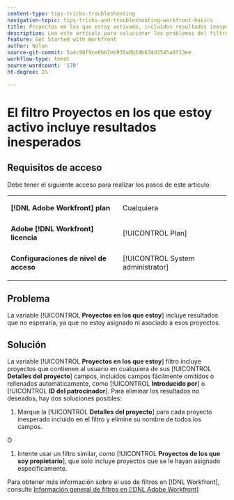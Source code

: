 ```yaml
---
content-type: tips-tricks-troubleshooting
navigation-topic: tips-tricks-and-troubleshooting-workfront-basics
title: Proyectos en los que estoy activado, incluidos resultados inesperados
description: Lea este artículo para solucionar los problemas del filtro Proyectos en los que estoy incluido, incluyendo resultados inesperados.
feature: Get Started with Workfront
author: Nolan
source-git-commit: 5a4c98f9ce6bb7eb936a0b24b634d2545a0f13ee
workflow-type: tm+mt
source-wordcount: '170'
ht-degree: 1%

---
```


# El filtro Proyectos en los que estoy activo incluye resultados inesperados

## Requisitos de acceso

Debe tener el siguiente acceso para realizar los pasos de este artículo:

<table style="table-layout:auto"> 
 <col> 
 <col> 
 <tbody> 
  <tr> 
   <td role="rowheader"><strong>[!DNL Adobe Workfront] plan</strong></td> 
   <td> <p>Cualquiera</p> </td> 
  </tr> 
  <tr> 
   <td role="rowheader"><strong>Adobe [!DNL Workfront] licencia</strong></td> 
   <td> <p>[!UICONTROL Plan] </p> </td> 
  </tr> 
  <tr> 
   <td role="rowheader"><strong>Configuraciones de nivel de acceso</strong></td> 
   <td> <p>[!UICONTROL System administrator]</p> </td> 
  </tr> 
 </tbody> 
</table>

## Problema

La variable [!UICONTROL **Proyectos en los que estoy**] incluye resultados que no esperaría, ya que no estoy asignado ni asociado a esos proyectos.

## Solución

La variable [!UICONTROL **Proyectos en los que estoy**] filtro incluye proyectos que contienen al usuario en cualquiera de sus [!UICONTROL **Detalles del proyecto**] campos, incluidos campos fácilmente omitidos o rellenados automáticamente, como [!UICONTROL **Introducido por**] o [!UICONTROL **ID del patrocinador**]. Para eliminar los resultados no deseados, hay dos soluciones posibles:

1. Marque la [!UICONTROL **Detalles del proyecto**] para cada proyecto inesperado incluido en el filtro y elimine su nombre de todos los campos.

O

1. Intente usar un filtro similar, como [!UICONTROL **Proyectos de los que soy propietario**], que solo incluye proyectos que se le hayan asignado específicamente.

Para obtener más información sobre el uso de filtros en [!DNL Workfront], consulte [Información general de filtros en [!DNL Adobe Workfront]](/help/quicksilver/reports-and-dashboards/reports/reporting-elements/filters-overview.md)